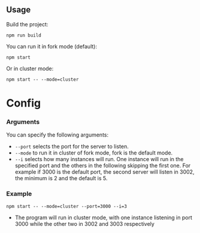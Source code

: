 ## Usage

Build the project:

    npm run build

You can run it in fork mode (default):

    npm start

Or in cluster mode:

    npm start -- --mode=cluster

# Config

### Arguments

You can specify the following arguments:

- `--port` selects the port for the server to listen.
- `--mode` to run it in cluster of fork mode, fork is the default mode.
- `--i` selects how many instances will run. One instance will run in the specified port and the others in the following skipping the first one. For example if 3000 is the default port, the second server will listen in 3002, the minimum is 2 and the default is 5.

### Example

    npm start -- --mode=cluster --port=3000 --i=3

- The program will run in cluster mode, with one instance listening in port 3000 while the other two in 3002 and 3003 respectively

